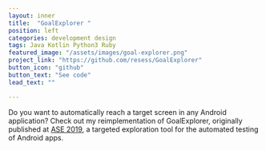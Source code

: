 ```yaml
---
layout: inner
title:  "GoalExplorer "
position: left
categories: development design
tags: Java Kotlin Python3 Ruby
featured_image: "/assets/images/goal-explorer.png"
project_link: "https://github.com/resess/GoalExplorer"
button_icon: "github"
button_text: "See code"
lead_text: ""

---
```

<!-- TODO ADD DEMO AFTER CLEANUP AND GETTING CODE TO RUN -->
Do you want to automatically reach a target screen in any Android application? Check out my reimplementation of GoalExplorer, originally published at [ASE 2019](https://people.ece.ubc.ca/~mjulia/publications/Goal-Driven_Exploration_for_Android_Applications_2019.pdf), a targeted exploration tool for the automated testing of Android apps.